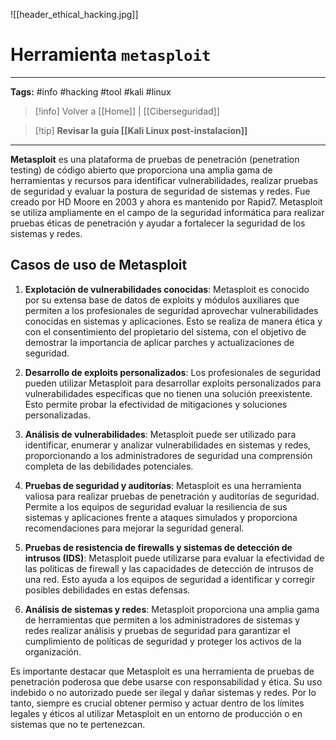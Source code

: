 ![[header_ethical_hacking.jpg]]
# Herramienta `metasploit`

---
**Tags:** #info #hacking #tool #kali #linux 

> [!info] Volver a [[Home]] | [[Ciberseguridad]] 

>[!tip] **Revisar la guía [[Kali Linux post-instalacion]]**

---

**Metasploit** es una plataforma de pruebas de penetración (penetration testing) de código abierto que proporciona una amplia gama de herramientas y recursos para identificar vulnerabilidades, realizar pruebas de seguridad y evaluar la postura de seguridad de sistemas y redes. Fue creado por HD Moore en 2003 y ahora es mantenido por Rapid7. Metasploit se utiliza ampliamente en el campo de la seguridad informática para realizar pruebas éticas de penetración y ayudar a fortalecer la seguridad de los sistemas y redes.

## Casos de uso de Metasploit

1. **Explotación de vulnerabilidades conocidas**: Metasploit es conocido por su extensa base de datos de exploits y módulos auxiliares que permiten a los profesionales de seguridad aprovechar vulnerabilidades conocidas en sistemas y aplicaciones. Esto se realiza de manera ética y con el consentimiento del propietario del sistema, con el objetivo de demostrar la importancia de aplicar parches y actualizaciones de seguridad.

2. **Desarrollo de exploits personalizados**: Los profesionales de seguridad pueden utilizar Metasploit para desarrollar exploits personalizados para vulnerabilidades específicas que no tienen una solución preexistente. Esto permite probar la efectividad de mitigaciones y soluciones personalizadas.

3. **Análisis de vulnerabilidades**: Metasploit puede ser utilizado para identificar, enumerar y analizar vulnerabilidades en sistemas y redes, proporcionando a los administradores de seguridad una comprensión completa de las debilidades potenciales.

4. **Pruebas de seguridad y auditorías**: Metasploit es una herramienta valiosa para realizar pruebas de penetración y auditorías de seguridad. Permite a los equipos de seguridad evaluar la resiliencia de sus sistemas y aplicaciones frente a ataques simulados y proporciona recomendaciones para mejorar la seguridad general.

5. **Pruebas de resistencia de firewalls y sistemas de detección de intrusos (IDS)**: Metasploit puede utilizarse para evaluar la efectividad de las políticas de firewall y las capacidades de detección de intrusos de una red. Esto ayuda a los equipos de seguridad a identificar y corregir posibles debilidades en estas defensas.

6. **Análisis de sistemas y redes**: Metasploit proporciona una amplia gama de herramientas que permiten a los administradores de sistemas y redes realizar análisis y pruebas de seguridad para garantizar el cumplimiento de políticas de seguridad y proteger los activos de la organización.

Es importante destacar que Metasploit es una herramienta de pruebas de penetración poderosa que debe usarse con responsabilidad y ética. Su uso indebido o no autorizado puede ser ilegal y dañar sistemas y redes. Por lo tanto, siempre es crucial obtener permiso y actuar dentro de los límites legales y éticos al utilizar Metasploit en un entorno de producción o en sistemas que no te pertenezcan.



